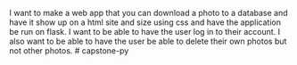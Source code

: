 I want to make a web app that you can download a photo to a database and have it show up on a html site and size using css and have the application be run on flask. I want to be able to have the user log in to their account. I also want to be able to have the user be able to delete their own photos but not other photos. #   c a p s t o n e - p y  
 